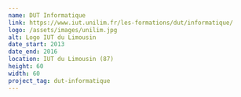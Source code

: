 ```yaml
---
name: DUT Informatique
link: https://www.iut.unilim.fr/les-formations/dut/informatique/
logo: /assets/images/unilim.jpg
alt: Logo IUT du Limousin
date_start: 2013
date_end: 2016
location: IUT du Limousin (87)
height: 60
width: 60
project_tag: dut-informatique
---
```

